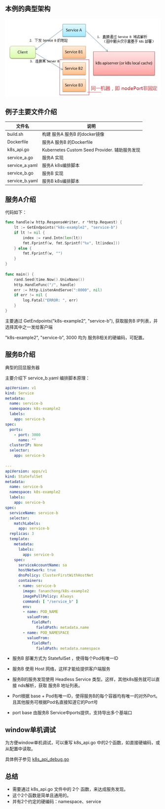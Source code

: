 ## 本例的典型架构

![图](架构交互图.jpg)


## 例子主要文件介绍

文件名          | 说明
---------------| ------------------------------------
build.sh       | 构建 服务A 服务B 的docker镜像
Dockerfile     | 服务A 服务B 的Dockerfile
k8s_api.go     | Kubernetes Custom Seed Provider. 辅助服务发现
service_a.go   | 服务A 实现
service_a.yaml | 服务A k8s编排脚本
service_b.go   | 服务B 实现
service_b.yaml | 服务B k8s编排脚本


## 服务A介绍

代码如下：

```go
func handle(w http.ResponseWriter, r *http.Request) {
	lt := GetEndpoints("k8s-example2", "service-b")
	if lt != nil {
		index := rand.Intn(len(lt))
		fmt.Fprintf(w, fmt.Sprintf("%v", lt[index]))
	} else {
		fmt.Fprintf(w, "")
	}
}

func main() {
	rand.Seed(time.Now().UnixNano())
	http.HandleFunc("/", handle)
	err := http.ListenAndServe(":8000", nil)
	if err != nil {
		log.Fatal("ERROR: ", err)
	}
}
```

主要通过 GetEndpoints("k8s-example2", "service-b"), 获取服务B IP列表，并选择其中之一发给客户端

"k8s-example2", "service-b", 3000 均为 服务B相关的硬编码，可配置。

## 服务B介绍

典型的回显服务器

主要介绍下 service_b.yaml 编排脚本原理：

```yaml
apiVersion: v1
kind: Service
metadata:
  name: service-b
  namespace: k8s-example2
  labels:
    app: service-b
spec:
  ports:
    - port: 3000
      name: ""
  clusterIP: None
  selector:
    app: service-b

---
apiVersion: apps/v1
kind: StatefulSet
metadata:
  name: service-b
  namespace: k8s-example2
  labels:
    app: service-b
spec:
  serviceName: service-b
  selector:
    matchLabels:
      app: service-b
  replicas: 3
  template:
    metadata:
      labels:
        app: service-b
    spec:
      serviceAccountName: sa
      hostNetwork: true
      dnsPolicy: ClusterFirstWithHostNet
      containers:
      - name: service-b
        image: fananchong/k8s-example2
        imagePullPolicy: Always
        command: [ "/service_b" ]
        env:
        - name: POD_NAME
          valueFrom:
            fieldRef:
              fieldPath: metadata.name
        - name: POD_NAMESPACE
          valueFrom:
            fieldRef:
              fieldPath: metadata.namespace
```

  - 服务B 部署方式为 StatefulSet ，使得每个Pod有唯一ID

  - 服务B 使用 Host 网络，这样才能给提供客户端服务

  - 服务B的服务发现使用 Headless Service 类型。这样，其他k8s服务就可以直接 nds解析，获取 服务B 地址列表。

  - Port根据 base + Pod有唯一ID，使得服务B的每个容器均有唯一的对外Port。且其他服务可根据Pod名直接知道它的Port号
  
  - port base 由服务B Service中ports提供，支持导出多个基端口

## window单机调试

为方便window单机调试，可以重写 k8s_api.go 中的2个函数，如直接硬编码，或从配置中读取。

具体例子参见 [k8s_api_debug.go](k8s_api_debug.go)


## 总结

  - 需要通过 k8s_api.go 文件中的 2个 函数，来达成服务发现。
  - 这个2个函数是简单且通用的。
  - 并有2个约定的硬编码：namespace、service
